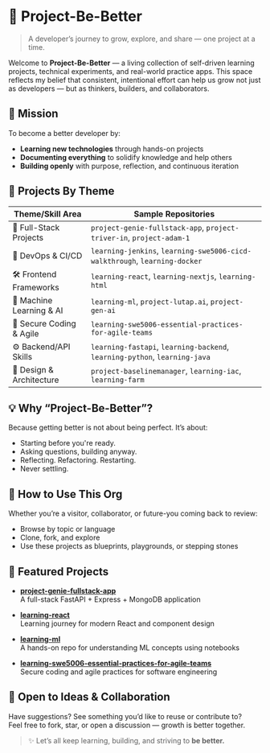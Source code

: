 # 🌱 Project-Be-Better

> A developer’s journey to grow, explore, and share — one project at a time.

Welcome to **Project-Be-Better** — a living collection of self-driven learning projects, technical experiments, and real-world practice apps. This space reflects my belief that consistent, intentional effort can help us grow not just as developers — but as thinkers, builders, and collaborators.


## 🎯 Mission

To become a better developer by:
- **Learning new technologies** through hands-on projects
- **Documenting everything** to solidify knowledge and help others
- **Building openly** with purpose, reflection, and continuous iteration



## 📁 Projects By Theme

| Theme/Skill Area        | Sample Repositories |
|-------------------------|---------------------|
| 🚀 Full-Stack Projects   | `project-genie-fullstack-app`, `project-triver-in`, `project-adam-1` |
| 🎯 DevOps & CI/CD        | `learning-jenkins`, `learning-swe5006-cicd-walkthrough`, `learning-docker` |
| 🛠️ Frontend Frameworks   | `learning-react`, `learning-nextjs`, `learning-html` |
| 🧠 Machine Learning & AI | `learning-ml`, `project-lutap.ai`, `project-gen-ai` |
| 🧩 Secure Coding & Agile | `learning-swe5006-essential-practices-for-agile-teams` |
| ⚙️ Backend/API Skills     | `learning-fastapi`, `learning-backend`, `learning-python`, `learning-java` |
| 📐 Design & Architecture | `project-baselinemanager`, `learning-iac`, `learning-farm` |



## 💡 Why “Project-Be-Better”?

Because getting better is not about being perfect.
It’s about:
- Starting before you're ready.
- Asking questions, building anyway.
- Reflecting. Refactoring. Restarting.
- Never settling.



## 🧭 How to Use This Org

Whether you’re a visitor, collaborator, or future-you coming back to review:
- Browse by topic or language
- Clone, fork, and explore
- Use these projects as blueprints, playgrounds, or stepping stones



## 📌 Featured Projects

- **[project-genie-fullstack-app](https://github.com/project-be-better/project-genie-fullstack-app)**  
  A full-stack FastAPI + Express + MongoDB application

- **[learning-react](https://github.com/project-be-better/learning-react)**  
  Learning journey for modern React and component design

- **[learning-ml](https://github.com/project-be-better/learning-ml)**  
  A hands-on repo for understanding ML concepts using notebooks

- **[learning-swe5006-essential-practices-for-agile-teams](https://github.com/project-be-better/learning-swe5006-essential-practices-for-agile-teams)**  
  Secure coding and agile practices for software engineering



## 🤝 Open to Ideas & Collaboration

Have suggestions? See something you’d like to reuse or contribute to?  
Feel free to fork, star, or open a discussion — growth is better together.

> ✨ Let’s all keep learning, building, and striving to **be better.**
